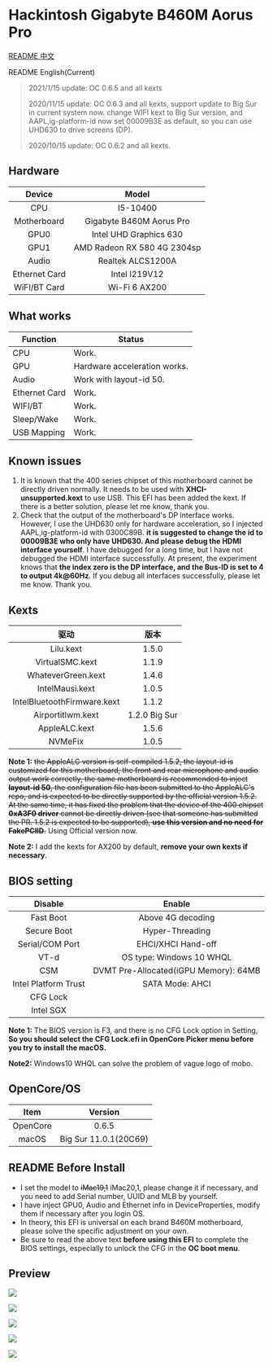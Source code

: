 # Hackintosh Gigabyte B460M Aorus Pro

[README 中文](https://github.com/VanXNF/Hackintosh-Gigabyte-B460M-Aorus-Pro#readme)

README English(Current)

> 2021/1/15 update: OC 0.6.5 and all kexts
>
> 2020/11/15 update: OC 0.6.3 and all kexts, support update to Big Sur in current system now. change WIFI kext to Big Sur version, and AAPL,ig-platform-id now set 00009B3E as default, so you can use UHD630 to drive screens (DP).
>
> 2020/10/15 update: OC 0.6.2 and all kexts.

## Hardware

|    Device     |            Model            |
| :-----------: | :-------------------------: |
|      CPU      |          I5-10400           |
|  Motherboard  |  Gigabyte B460M Aorus Pro   |
|     GPU0      |   Intel UHD Graphics 630    |
|     GPU1      | AMD Radeon RX 580 4G 2304sp |
|     Audio     |      Realtek ALCS1200A      |
| Ethernet Card |        Intel I219V12        |
| WiFI/BT Card  |        Wi-Fi 6 AX200        |

## What works

| Function      | Status                       |
| ------------- | ---------------------------- |
| CPU           | Work.                        |
| GPU           | Hardware acceleration works. |
| Audio         | Work with layout-id 50.      |
| Ethernet Card | Work.                        |
| WIFI/BT       | Work.                        |
| Sleep/Wake    | Work.                        |
| USB Mapping   | Work.                        |

## Known issues

1. It is known that the 400 series chipset of this motherboard cannot be directly driven normally. It needs to be used with **XHCI-unsupported.kext** to use USB. This EFI has been added the kext. If there is a better solution, please let me know, thank you.
2. Check that the output of the motherboard's DP interface works. However, I use the UHD630 only for hardware acceleration, so I injected AAPL,ig-platform-id with 0300C89B. **it is suggested to change the id to 00009B3E who only have UHD630. And please debug the HDMI interface yourself**. I have debugged for a long time, but I have not debugged the HDMI interface successfully. At present, the experiment knows that **the index zero is the DP interface, and the Bus-ID is set to 4 to output 4k@60Hz**. If you debug all interfaces successfully, please let me know. Thank you.

## Kexts

|            驱动             |     版本      |
| :-------------------------: | :-----------: |
|          Lilu.kext          |     1.5.0     |
|       VirtualSMC.kext       |     1.1.9     |
|     WhateverGreen.kext      |     1.4.6     |
|       IntelMausi.kext       |     1.0.5     |
| IntelBluetoothFirmware.kext |     1.1.2     |
|      Airportitlwm.kext      | 1.2.0 Big Sur |
|        AppleALC.kext        |     1.5.6     |
|           NVMeFix           |     1.0.5     |

**Note 1:** ~~the AppleALC version is self-compiled 1.5.2, the layout-id is customized for this motherboard, the front and rear microphone and audio output work correctly, the same motherboard is recommended to inject **layout-id 50**, the configuration file has been submitted to the AppleALC's repo, and is expected to be directly supported by the official version 1.5.2. At the same time, it has fixed the problem that the device of the 400 chipset **0xA3F0 driver** cannot be directly driven (see that someone has submitted the PR. 1.5.2 is expected to be supported), **use this version and no need for FakePCIID**.~~ Using Official version now.

**Note 2:** I add the kexts for AX200 by default, **remove your own kexts if necessary**.

## BIOS setting

|       Disable        |                Enable                 |
| :------------------: | :-----------------------------------: |
|      Fast Boot       |           Above 4G decoding           |
|     Secure Boot      |            Hyper-Threading            |
|   Serial/COM Port    |          EHCI/XHCI Hand-off           |
|         VT-d         |       OS type: Windows 10 WHQL        |
|         CSM          | DVMT Pre-Allocated(iGPU Memory): 64MB |
| Intel Platform Trust |            SATA Mode: AHCI            |
|       CFG Lock       |                                       |
|      Intel SGX       |                                       |

**Note 1:** The BIOS version is F3, and there is no CFG Lock option in Setting, **So you should select the CFG Lock.efi in OpenCore Picker menu before you try to install the macOS.**

**Note2:** Windows10 WHQL can solve the problem of vague logo of mobo.

## OpenCore/OS

|   Item   |        Version        |
| :------: | :-------------------: |
| OpenCore |         0.6.5         |
|  macOS   | Big Sur 11.0.1(20C69) |

## README Before Install

- I set the model to ~~iMac19,1~~ iMac20,1, please change it if necessary, and you need to add Serial number, UUID and MLB by yourself.
- I have inject GPU0, Audio and Ethernet info in DeviceProperties, modify them if necessary after you login OS.
- In theory, this EFI is universal on each brand B460M motherboard, please solve the specific adjustment on your own.
- Be sure to read the above text **before using this EFI** to complete the BIOS settings, especially to unlock the CFG in the **OC boot menu**.

## Preview

![](https://github.com/VanXNF/Hackintosh-Gigabyte-B460M-Aorus-Pro/raw/master/Images/Desktop.png)

![](https://github.com/VanXNF/Hackintosh-Gigabyte-B460M-Aorus-Pro/raw/master/Images/macOS.png)

![](https://github.com/VanXNF/Hackintosh-Gigabyte-B460M-Aorus-Pro/raw/master/Images/codec.png)

![](https://github.com/VanXNF/Hackintosh-Gigabyte-B460M-Aorus-Pro/raw/master/Images/Mic.png)

![](https://github.com/VanXNF/Hackintosh-Gigabyte-B460M-Aorus-Pro/raw/master/Images/Output.png)